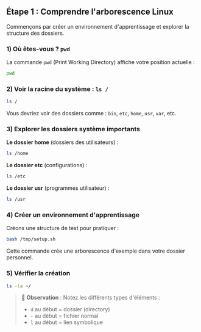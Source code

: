 ## Étape 1 : Comprendre l'arborescence Linux

Commençons par créer un environnement d'apprentissage et explorer la structure des dossiers.

### 1) Où êtes-vous ? `pwd`
La commande `pwd` (Print Working Directory) affiche votre position actuelle :

```bash
pwd
```

### 2) Voir la racine du système : `ls /`
```bash
ls /
```

Vous devriez voir des dossiers comme : `bin`, `etc`, `home`, `usr`, `var`, etc.

### 3) Explorer les dossiers système importants

**Le dossier home** (dossiers des utilisateurs) :
```bash
ls /home
```

**Le dossier etc** (configurations) :
```bash
ls /etc
```

**Le dossier usr** (programmes utilisateur) :
```bash
ls /usr
```

### 4) Créer un environnement d'apprentissage
Créons une structure de test pour pratiquer :

```bash
bash /tmp/setup.sh
```

Cette commande crée une arborescence d'exemple dans votre dossier personnel.

### 5) Vérifier la création
```bash
ls -la ~/
```

> 🎯 **Observation** : Notez les différents types d'éléments :
> - `d` au début = dossier (directory)  
> - `-` au début = fichier normal
> - `l` au début = lien symbolique
